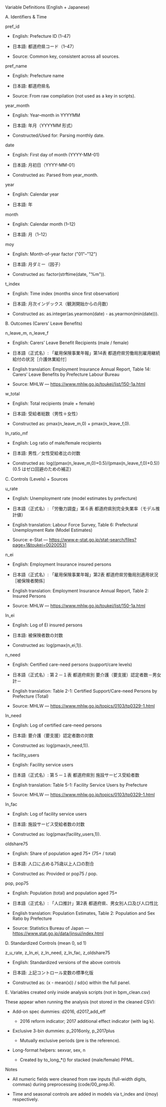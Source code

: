 Variable Definitions (English + Japanese)

A. Identifiers & Time

pref_id

- English: Prefecture ID (1–47)

- 日本語: 都道府県コード（1–47）

- Source: Common key, consistent across all sources.

pref_name

- English: Prefecture name

- 日本語: 都道府県名

- Source: From raw compilation (not used as a key in scripts).

year_month

- English: Year–month in YYYYMM

- 日本語: 年月（YYYYMM 形式）

- Constructed/Used for: Parsing monthly date.

date

- English: First day of month (YYYY-MM-01)

- 日本語: 月初日（YYYY-MM-01）

- Constructed as: Parsed from year_month.

year

- English: Calendar year

- 日本語: 年

month

- English: Calendar month (1–12)

- 日本語: 月（1–12）

moy

- English: Month-of-year factor ("01"–"12")

- 日本語: 月ダミー（因子）

- Constructed as: factor(strftime(date, "%m")).

t_index

- English: Time index (months since first observation)

- 日本語: 月次インデックス（観測開始からの月数）

- Constructed as: as.integer(as.yearmon(date) - as.yearmon(min(date))).

B. Outcomes (Carers’ Leave Benefits)

n_leave_m, n_leave_f

- English: Carers’ Leave Benefit Recipients (male / female)

- 日本語（正式名）: 「雇用保険事業年報」第14表 都道府県労働局別雇用継続給付の状況［介護休業給付］

- English translation: Employment Insurance Annual Report, Table 14: Carers’ Leave Benefits by Prefecture Labour Bureau

- Source: MHLW — https://www.mhlw.go.jp/toukei/list/150-1a.html

w_total

- English: Total recipients (male + female)

- 日本語: 受給者総数（男性＋女性）

- Constructed as: pmax(n_leave_m,0) + pmax(n_leave_f,0).

ln_ratio_mf

- English: Log ratio of male/female recipients

- 日本語: 男性／女性受給者比の対数

- Constructed as: log((pmax(n_leave_m,0)+0.5)/(pmax(n_leave_f,0)+0.5))
(0.5 はゼロ回避のための補正)

C. Controls (Levels) + Sources

u_rate

- English: Unemployment rate (model estimates by prefecture)

- 日本語（正式名）: 「労働力調査」第６表 都道府県別完全失業率（モデル推計値）

- English translation: Labour Force Survey, Table 6: Prefectural Unemployment Rate (Model Estimates)

- Source: e-Stat — https://www.e-stat.go.jp/stat-search/files?page=1&toukei=00200531

n_ei

- English: Employment Insurance insured persons

- 日本語（正式名）: 「雇用保険事業年報」第2表 都道府県労働局別適用状況［被保険者関係］

- English translation: Employment Insurance Annual Report, Table 2: Insured Persons

- Source: MHLW — https://www.mhlw.go.jp/toukei/list/150-1a.html

ln_ei

- English: Log of EI insured persons

- 日本語: 被保険者数の対数

- Constructed as: log(pmax(n_ei,1)).

n_need

- English: Certified care-need persons (support/care levels)

- 日本語（正式名）: 第２－１表 都道府県別 要介護（要支援）認定者数－男女計－

- English translation: Table 2-1: Certified Support/Care-need Persons by Prefecture (Total)

- Source: MHLW — https://www.mhlw.go.jp/topics/0103/tp0329-1.html

ln_need

- English: Log of certified care-need persons

- 日本語: 要介護（要支援）認定者数の対数

- Constructed as: log(pmax(n_need,1)).

- facility_users

- English: Facility service users

- 日本語（正式名）: 第５－１表 都道府県別 施設サービス受給者数

- English translation: Table 5-1: Facility Service Users by Prefecture

- Source: MHLW — https://www.mhlw.go.jp/topics/0103/tp0329-1.html

ln_fac

- English: Log of facility service users

- 日本語: 施設サービス受給者数の対数

- Constructed as: log(pmax(facility_users,1)).

oldshare75

- English: Share of population aged 75+ (75+ / total)

- 日本語: 人口に占める75歳以上人口の割合

- Constructed as: Provided or pop75 / pop.

pop, pop75

- English: Population (total) and population aged 75+

- 日本語（正式名）: 「人口推計」第2表 都道府県、男女別人口及び人口性比

- English translation: Population Estimates, Table 2: Population and Sex Ratio by Prefecture

- Source: Statistics Bureau of Japan — https://www.stat.go.jp/data/jinsui/index.html

D. Standardized Controls (mean 0, sd 1)

z_u_rate, z_ln_ei, z_ln_need, z_ln_fac, z_oldshare75

- English: Standardized versions of the above controls

- 日本語: 上記コントロール変数の標準化版

- Constructed as: (x - mean(x)) / sd(x) within the full panel.

E. Variables created only inside analysis scripts (not in bpm_clean.csv)

These appear when running the analysis (not stored in the cleaned CSV):

- Add-on spec dummies: d2016, d2017_add_eff

  - 2016 reform indicator; 2017 additional effect indicator (with lag k).

- Exclusive 3-bin dummies: p_2016only, p_2017plus

  - Mutually exclusive periods (pre is the reference).

- Long-format helpers: sexvar, sex, n

  - Created by to_long_*() for stacked (male/female) PPML.

Notes

- All numeric fields were cleaned from raw inputs (full-width digits, commas) during preprocessing (code/00_prep.R).

- Time and seasonal controls are added in models via t_index and i(moy) respectively.

